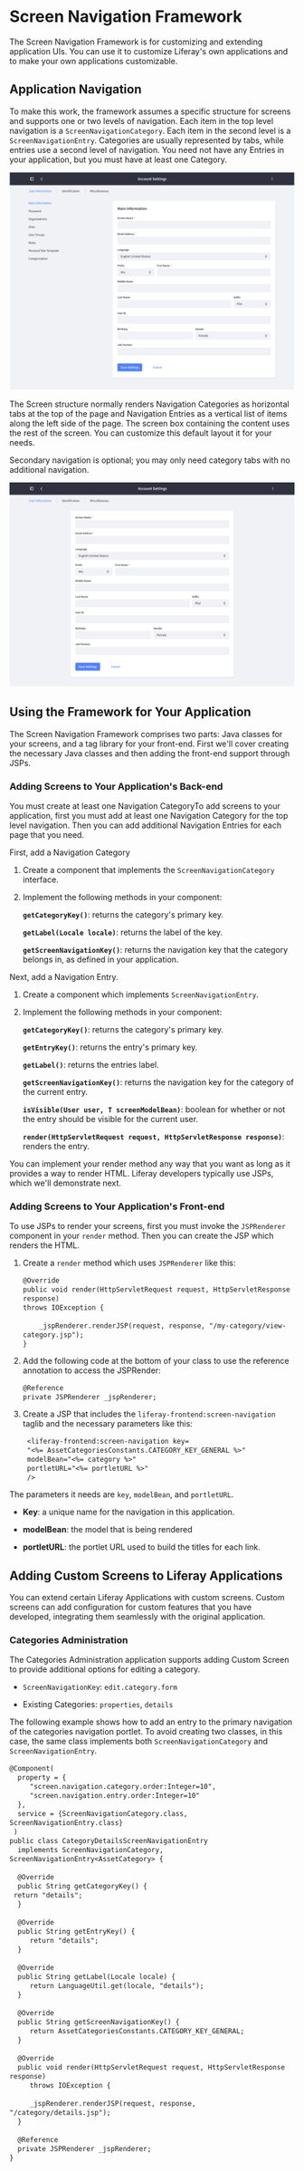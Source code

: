 # Screen Navigation Framework

The Screen Navigation Framework is for customizing and extending application
UIs. You can use it to customize Liferay's own applications and to make your own
applications customizable. 

## Application Navigation

To make this work, the framework assumes a specific structure for screens and
supports one or two levels of navigation. Each item in the top level navigation
is a `ScreenNavigationCategory`. Each item in the second level is
a `ScreenNavigationEntry`. Categories are usually represented by tabs, while
entries use a second level of navigation. You need not have any Entries in your
application, but you must have at least one Category.

![Figure X: A typical application using screen navigation has three categories and numerous entries.](../../../images/screen-nav-sample-screen-1.png)

The Screen structure normally renders Navigation Categories as horizontal tabs
at the top of the page and Navigation Entries as a vertical list of items along
the left side of the page. The screen box containing the content uses the rest
of the screen. You can customize this default layout it for your needs.

Secondary navigation is optional; you may only need category tabs with no
additional navigation.

![Figure X: Secondary navigation is optional; you may opt to have only tabs.](../../../images/screen-nav-one-level.png)

<!-- The screenshot only shows one level of navigation - the tabs across the top. --> 

## Using the Framework for Your Application

The Screen Navigation Framework comprises two parts: Java classes for your
screens, and a tag library for your front-end. First we'll cover creating the 
necessary Java classes and then adding the front-end support through JSPs.

### Adding Screens to Your Application's Back-end

You must create at least one Navigation CategoryTo add screens to your application, first you must add at least one Navigation 
Category for the top level navigation. Then you can add additional Navigation 
Entries for each page that you need.

First, add a Navigation Category

1.  Create a component that implements the `ScreenNavigationCategory` 
    interface. 

2.  Implement the following methods in your component:

    **`getCategoryKey()`**: returns the category's primary key.

    **`getLabel(Locale locale)`**: returns the label of the key.

    **`getScreenNavigationKey()`**: returns the navigation key that the 
    category belongs in, as defined in your application.
 
Next, add a Navigation Entry. 

1.  Create a component which implements `ScreenNavigationEntry`.

2.  Implement the following methods in your component:

    **`getCategoryKey()`**: returns the category's primary key.

    **`getEntryKey()`**: returns the entry's primary key.

    **`getLabel()`**: returns the entries label.

    **`getScreenNavigationKey()`**: returns the navigation key for the category 
    of the current entry.

    **`isVisible(User user, T screenModelBean)`**: boolean for whether or not 
    the entry should be visible for the current user.

    **`render(HttpServletRequest request, HttpServletResponse response)`**: 
    renders the entry.

You can implement your render method any way that you want as long as it 
provides a way to render HTML. Liferay developers typically use JSPs, which we'll demonstrate next.

### Adding Screens to Your Application's Front-end

To use JSPs to render your screens, first you must invoke the `JSPRenderer` 
component in your `render` method. Then you can create the JSP which renders the
HTML.

1.  Create a `render` method which uses `JSPRenderer` like this:

        @Override
        public void render(HttpServletRequest request, HttpServletResponse response)
        throws IOException {
            
            _jspRenderer.renderJSP(request, response, "/my-category/view-category.jsp");
        }

2.  Add the following code at the bottom of your class to use the reference 
    annotation to access the JSPRender:

        @Reference
        private JSPRenderer _jspRenderer;

3. Create a JSP that includes the `liferay-frontend:screen-navigation` taglib and the necessary parameters like this:

        <liferay-frontend:screen-navigation key=
        "<%= AssetCategoriesConstants.CATEGORY_KEY_GENERAL %>"
        modelBean="<%= category %>"
        portletURL="<%= portletURL %>"
        />

The parameters it needs are `key`, `modelBean`, and `portletURL`.

* **Key**: a unique name for the navigation in this application.

* **modelBean**: the model that is being rendered

* **portletURL**: the portlet URL used to build the titles for each link.

## Adding Custom Screens to Liferay Applications

You can extend certain Liferay Applications with custom screens. Custom screens 
can add configuration for custom features that you have developed, integrating 
them seamlessly with the original application.

### Categories Administration

The Categories Administration application supports adding Custom Screen to 
provide additional options for editing a category.


* `ScreenNavigationKey`: `edit.category.form`

* Existing Categories: `properties`, `details`

The following example shows how to add an entry to the primary navigation of 
the categories navigation portlet. To avoid creating two classes, in this case, 
the same class implements both `ScreenNavigationCategory` and 
`ScreenNavigationEntry`. 

    @Component(
      property = {
         "screen.navigation.category.order:Integer=10",
         "screen.navigation.entry.order:Integer=10"
      },
      service = {ScreenNavigationCategory.class, ScreenNavigationEntry.class}
     )
    public class CategoryDetailsScreenNavigationEntry
      implements ScreenNavigationCategory, ScreenNavigationEntry<AssetCategory> {

      @Override
      public String getCategoryKey() {
     return "details";
      }

      @Override
      public String getEntryKey() {
         return "details";
      }

      @Override
      public String getLabel(Locale locale) {
         return LanguageUtil.get(locale, "details");
      }

      @Override
      public String getScreenNavigationKey() {
         return AssetCategoriesConstants.CATEGORY_KEY_GENERAL;
      }

      @Override
      public void render(HttpServletRequest request, HttpServletResponse response)
         throws IOException {

         _jspRenderer.renderJSP(request, response, "/category/details.jsp");
      }

      @Reference
      private JSPRenderer _jspRenderer;
    }

